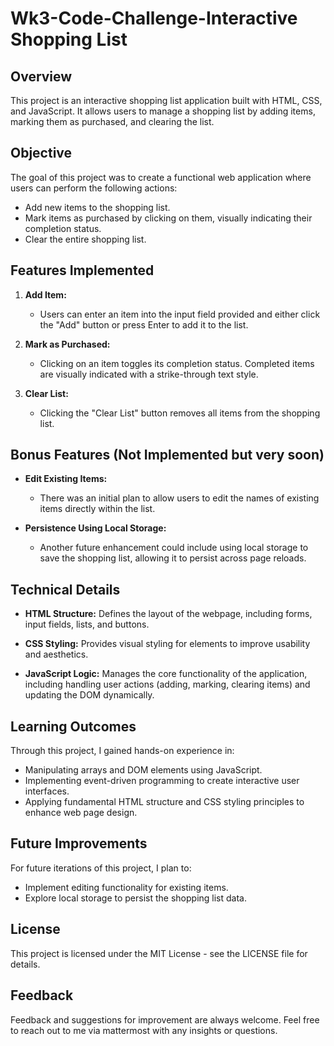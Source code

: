 # Wk3-Code-Challenge-Interactive Shopping List

## Overview

This project is an interactive shopping list application built with HTML, CSS, and JavaScript. It allows users to manage a shopping list by adding items, marking them as purchased, and clearing the list.

## Objective

The goal of this project was to create a functional web application where users can perform the following actions:
- Add new items to the shopping list.
- Mark items as purchased by clicking on them, visually indicating their completion status.
- Clear the entire shopping list.

## Features Implemented

1. **Add Item:**
   - Users can enter an item into the input field provided and either click the "Add" button or press Enter to add it to the list.
   
2. **Mark as Purchased:**
   - Clicking on an item toggles its completion status. Completed items are visually indicated with a strike-through text style.
   
3. **Clear List:**
   - Clicking the "Clear List" button removes all items from the shopping list.

## Bonus Features (Not Implemented but very soon)

- **Edit Existing Items:**
  - There was an initial plan to allow users to edit the names of existing items directly within the list.
  
- **Persistence Using Local Storage:**
  - Another future enhancement could include using local storage to save the shopping list, allowing it to persist across page reloads.

## Technical Details

- **HTML Structure:** Defines the layout of the webpage, including forms, input fields, lists, and buttons.
  
- **CSS Styling:** Provides visual styling for elements to improve usability and aesthetics.
  
- **JavaScript Logic:** Manages the core functionality of the application, including handling user actions (adding, marking, clearing items) and updating the DOM dynamically.

## Learning Outcomes

Through this project, I gained hands-on experience in:
- Manipulating arrays and DOM elements using JavaScript.
- Implementing event-driven programming to create interactive user interfaces.
- Applying fundamental HTML structure and CSS styling principles to enhance web page design.

## Future Improvements

For future iterations of this project, I plan to:
- Implement editing functionality for existing items.
- Explore local storage to persist the shopping list data.


## License

This project is licensed under the MIT License - see the LICENSE file for details.

## Feedback

Feedback and suggestions for improvement are always welcome. Feel free to reach out to me via mattermost with any insights or questions.
